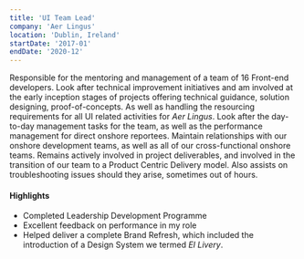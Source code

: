 ```yaml
---
title: 'UI Team Lead'
company: 'Aer Lingus'
location: 'Dublin, Ireland'
startDate: '2017-01'
endDate: '2020-12'
---
```


Responsible for the mentoring and management of a team of 16
Front-end developers. Look after technical improvement initiatives and
am involved at the early inception stages of projects offering technical
guidance, solution designing, proof-of-concepts. As well as handling the
resourcing requirements for all UI related activities for _Aer Lingus_. Look
after the day-to-day management tasks for the team, as well as the
performance management for direct onshore reportees. Maintain
relationships with our onshore development teams, as well as all of our
cross-functional onshore teams. Remains actively involved in project
deliverables, and involved in the transition of our team to a Product
Centric Delivery model. Also assists on troubleshooting issues should they
arise, sometimes out of hours.

#### Highlights

- Completed Leadership Development Programme
- Excellent feedback on performance in my role
- Helped deliver a complete Brand Refresh, which included the
  introduction of a Design System we termed _EI Livery_.

